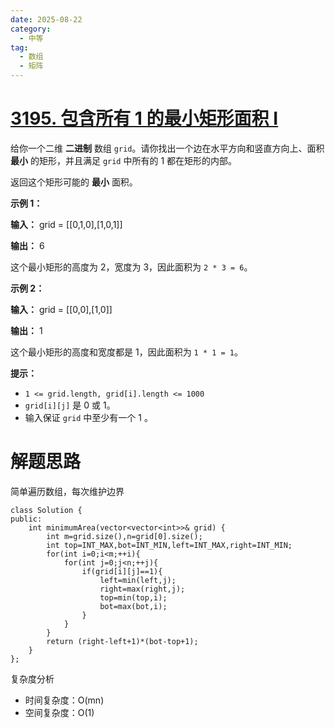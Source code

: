 ```yaml
---
date: 2025-08-22
category:
  - 中等
tag:
  - 数组
  - 矩阵
---
```


# [3195. 包含所有 1 的最小矩形面积 I](https://leetcode.cn/problems/find-the-minimum-area-to-cover-all-ones-i/)

给你一个二维 **二进制** 数组 `grid`。请你找出一个边在水平方向和竖直方向上、面积 **最小** 的矩形，并且满足 `grid` 中所有的 1 都在矩形的内部。

返回这个矩形可能的 **最小** 面积。

 

**示例 1：**

**输入：** grid = [[0,1,0],[1,0,1]]

**输出：** 6

这个最小矩形的高度为 2，宽度为 3，因此面积为 `2 * 3 = 6`。

**示例 2：**

**输入：** grid = [[0,0],[1,0]]

**输出：** 1

这个最小矩形的高度和宽度都是 1，因此面积为 `1 * 1 = 1`。

**提示：**

- `1 <= grid.length, grid[i].length <= 1000`
- `grid[i][j]` 是 0 或 1。
- 输入保证 `grid` 中至少有一个 1 。

# 解题思路

简单遍历数组，每次维护边界

```
class Solution {
public:
    int minimumArea(vector<vector<int>>& grid) {
        int m=grid.size(),n=grid[0].size();
        int top=INT_MAX,bot=INT_MIN,left=INT_MAX,right=INT_MIN;
        for(int i=0;i<m;++i){
            for(int j=0;j<n;++j){
                if(grid[i][j]==1){
                    left=min(left,j);
                    right=max(right,j);
                    top=min(top,i);
                    bot=max(bot,i);
                }
            }
        }
        return (right-left+1)*(bot-top+1);
    }
};
```

复杂度分析

- 时间复杂度：O(mn)
- 空间复杂度：O(1)

  
